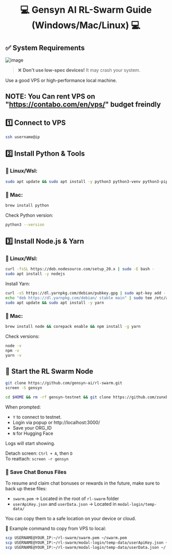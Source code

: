 <div align="center">

# 💻 Gensyn AI RL-Swarm Guide (Windows/Mac/Linux) 💻

</div>

## ✅ System Requirements
![image](https://github.com/user-attachments/assets/c82d8c07-2880-4d3b-be39-1655fc7c95ab)

> ❌ **Don’t use low-spec devices!** It may crash your system.

Use a good VPS or high-performance local machine.



## NOTE: You Can rent VPS on "https://contabo.com/en/vps/" budget freindly 

 
## 1️⃣ Connect to VPS

```bash
ssh username@ip
```

## 2️⃣ Install Python & Tools

### 🔧 Linux/Wsl:

```bash
sudo apt update && sudo apt install -y python3 python3-venv python3-pip curl wget screen git lsof
```

### 🍏 Mac:

```bash
brew install python
```

Check Python version:

```bash
python3 --version
```

## 3️⃣ Install Node.js & Yarn

### 🔧 Linux/Wsl:

```bash
curl -fsSL https://deb.nodesource.com/setup_20.x | sudo -E bash -
sudo apt install -y nodejs
```

Install Yarn:

```bash
curl -sS https://dl.yarnpkg.com/debian/pubkey.gpg | sudo apt-key add -
echo "deb https://dl.yarnpkg.com/debian/ stable main" | sudo tee /etc/apt/sources.list.d/yarn.list > /dev/null
sudo apt update && sudo apt install -y yarn
```

### 🍏 Mac:

```bash
brew install node && corepack enable && npm install -g yarn
```

Check versions:

```bash
node -v
npm -v
yarn -v
```

## 🚀 Start the RL Swarm Node

```bash
git clone https://github.com/gensyn-ai/rl-swarm.git
screen -S gensyn

cd $HOME && rm -rf gensyn-testnet && git clone https://github.com/zunxbt/gensyn-testnet.git && chmod +x gensyn-testnet/gensyn.sh && ./gensyn-testnet/gensyn.sh


```

When prompted:
- `Y` to connect to testnet.
- Login via popup or http://localhost:3000/
- Save your ORG_ID
- `N` for Hugging Face

Logs will start showing.

Detach screen: `Ctrl + A`, then `D`  
To reattach: `screen -r gensyn`

### 💾 Save Chat Bonus Files

To resume and claim chat bonuses or rewards in the future, make sure to back up these files:

- `swarm.pem` → Located in the root of `rl-swarm` folder
- `userApiKey.json` and `userData.json` → Located in `modal-login/temp-data/`

You can copy them to a safe location on your device or cloud.

📌 Example command to copy from VPS to local:

```bash
scp USERNAME@YOUR_IP:~/rl-swarm/swarm.pem ~/swarm.pem
scp USERNAME@YOUR_IP:~/rl-swarm/modal-login/temp-data/userApiKey.json ~/
scp USERNAME@YOUR_IP:~/rl-swarm/modal-login/temp-data/userData.json ~/

